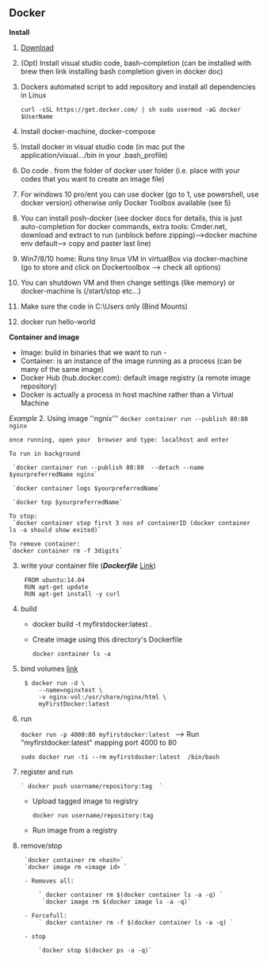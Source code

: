 ## Docker

**Install**

1. [Download](https://store.docker.com/search?type=edition&offering=community)
2. (Opt) Install visual studio code, bash-completion (can be installed with brew then link installing bash completion given in docker doc) 
2. Dockers automated script to add repository and install all dependencies in Linux
    
    `curl -sSL https://get.docker.com/ | sh
    sudo usermod -aG docker $UserName`

3. Install docker-machine, docker-compose
4. Install docker in visual studio code (in mac put the application/visual.../bin in your .bash_profile)
5. Do code . from the folder of docker user folder (i.e. place with your codes that you want to create an image file)
3. For windows 10 pro/ent you can use docker (go to 1, use powershell, use docker version) otherwise only Docker Toolbox available (see 5)
4. You can install posh-docker (see docker docs for details, this is just auto-completion for docker commands, extra tools: Cmder.net, download and extract to run (unblock before zipping)-->docker machine env default--> copy and paster last line)
5. Win7/8/10 home: Runs tiny linux VM in virtualBox via docker-machine (go to store and click on Dockertoolbox --> check all options)
6. You can shutdown VM and then change settings (like memory) or docker-machine ls (/start/stop etc...) 
7. Make sure the code in C:\Users only (Bind Mounts)
2. docker run hello-world


**Container and image**
- Image: build in binaries that we want to run -
- Container: is an instance of the image running as a process (can be many of the same image)
- Docker Hub (hub.docker.com): default image registry (a remote image repository)
- Docker is actually a process in host machine rather than a Virtual Machine

*Example*
 2. Using image ''ngnix'''
    `docker container run --publish 80:80 nginx`
    
    once running, open your  browser and type: localhost and enter

    To run in background
    
     `docker container run --publish 80:80  --detach --name $yourpreferredName nginx`
     
     `docker container logs $yourpreferredName`
     
     `docker top $yourpreferredName`
     
    To stop: 
     `docker container stop first 3 nos of containerID (docker container ls -a should show exited)`
     
    To remove container:
    `docker container rm -f 3digits`
    


3. write your container file (**_Dockerfile_** [Link](/Users/shariba/Documents/deployment))

		FROM ubuntu:14.04
	    RUN apt-get update
	    RUN apt-get install -y curl
	

4. build 

	- docker build -t myfirstdocker:latest .  
		
	- Create image using this directory's Dockerfile
		
		`docker container ls -a` 
		
		
4. bind volumes [link](https://docs.docker.com/storage/volumes/)

		$ docker run -d \
	  		--name=nginxtest \
	 		-v nginx-vol:/usr/share/nginx/html \
	  		myFirstDocker:latest
	
5. run
		
	 `docker run -p 4000:80 myfirstdocker:latest ` 
	--> Run "myfirstdocker:latest" mapping port 4000 to 80
		
	 `sudo docker run -ti --rm myfirstdocker:latest  /bin/bash`

6. register and run
	
	   ` docker push username/repository:tag  `

	- Upload tagged image to registry
		
		`docker run username/repository:tag  `
		
	- Run image from a registry
	
	

6. remove/stop

		`docker container rm <hash>`
		`docker image rm <image id> `
		
		- Removes all:
		
	    	` docker container rm $(docker container ls -a -q) `
             `docker image rm $(docker image ls -a -q)`
      
	    - Forcefull:
			` docker container rm -f $(docker container ls -a -q) `
		
	    - stop
	
            `docker stop $(docker ps -a -q)`
      
    
    
        
		
		 